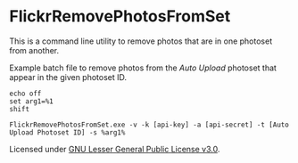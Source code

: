 # FlickrRemovePhotosFromSet

This is a command line utility to remove photos that are in one photoset from another.

Example batch file to remove photos from the *Auto Upload* photoset that appear in the given photoset ID.

```Batchfile
echo off
set arg1=%1
shift

FlickrRemovePhotosFromSet.exe -v -k [api-key] -a [api-secret] -t [Auto Upload Photoset ID] -s %arg1%
```

Licensed under [GNU Lesser General Public License v3.0](https://github.com/Fyzel/FlickrRemovePhotosFromSet/blob/master/LICENSE).
